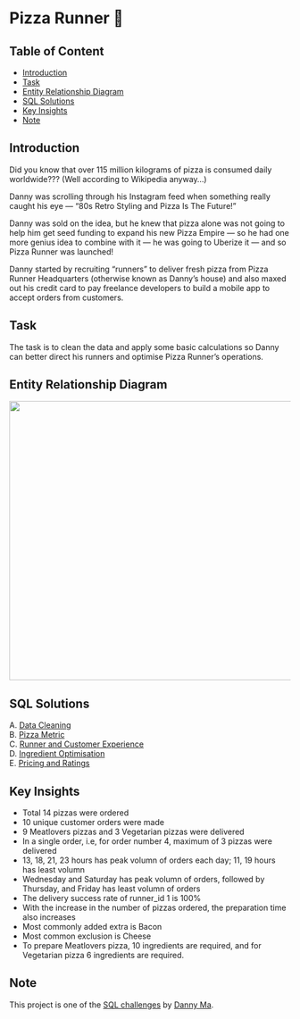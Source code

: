 # Pizza Runner 🍕

## Table of Content
* [Introduction](#introduction)
* [Task](#task)
* [Entity Relationship Diagram](#entity-relationship-diagram)
* [SQL Solutions](#sql-solutions)
* [Key Insights](#key-insights)
* [Note](#note)

## Introduction
Did you know that over 115 million kilograms of pizza is consumed daily worldwide??? (Well according to Wikipedia anyway…)

Danny was scrolling through his Instagram feed when something really caught his eye — “80s Retro Styling and Pizza Is The Future!”

Danny was sold on the idea, but he knew that pizza alone was not going to help him get seed funding to expand his new Pizza Empire — so he had one more genius idea to combine with it — he was going to Uberize it — and so Pizza Runner was launched!

Danny started by recruiting “runners” to deliver fresh pizza from Pizza Runner Headquarters (otherwise known as Danny’s house) and also maxed out his credit card to pay freelance developers to build a mobile app to accept orders from customers.

## Task
The task is to clean the data and apply some basic calculations so Danny can better direct his runners and optimise Pizza Runner’s operations.

## Entity Relationship Diagram

<img src="https://miro.medium.com/max/828/1*6-cAt3wHrsK43NiUbdkCzw.png" width="800" height="500">

## SQL Solutions
A. [Data Cleaning](https://github.com/ritusantra/SQL-Projects/blob/main/Pizza%20Runner/Data%20Cleaning.sql) <br>
B. [Pizza Metric](https://github.com/ritusantra/SQL-Projects/blob/main/Pizza%20Runner/Pizza%20Metrics.sql) <br>
C. [Runner and Customer Experience](https://github.com/ritusantra/SQL-Projects/blob/main/Pizza%20Runner/Runner%20and%20Customer%20Experience.sql) <br>
D. [Ingredient Optimisation](https://github.com/ritusantra/SQL-Projects/blob/main/Pizza%20Runner/Ingredient%20Optimisation.sql) <br>
E. [Pricing and Ratings](https://github.com/ritusantra/SQL-Projects/blob/main/Pizza%20Runner/Pricing%20and%20Ratings.sql) <br>

## Key Insights

* Total 14 pizzas were ordered
* 10 unique customer orders were made
* 9 Meatlovers pizzas and 3 Vegetarian pizzas were delivered
* In a single order, i.e, for order number 4, maximum of 3 pizzas were delivered
* 13, 18, 21, 23 hours has peak volumn of orders each day; 11, 19 hours has least volumn
* Wednesday and Saturday has peak volumn of orders, followed by Thursday, and Friday has least volumn of orders
* The delivery success rate of runner_id 1 is 100%
* With the increase in the number of pizzas ordered, the preparation time also increases
* Most commonly added extra is Bacon
* Most common exclusion is Cheese
* To prepare Meatlovers pizza, 10 ingredients are required, and for Vegetarian pizza 6 ingredients are required.

## Note
This project is one of the [SQL challenges](https://8weeksqlchallenge.com/case-study-2/) by [Danny Ma](https://www.linkedin.com/in/datawithdanny/).
